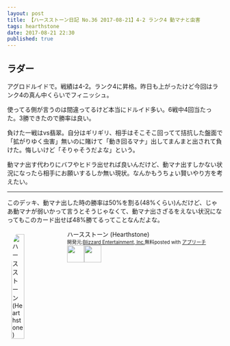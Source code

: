 ```yaml
---
layout: post
title: 【ハースストーン日記 No.36 2017-08-21】4-2 ランク4 動マナと虫害
tags: hearthstone
date: 2017-08-21 22:30
published: true
---
```


## ラダー
アグロドルイドで。戦績は4-2。ランク4に昇格。昨日も上がったけど今回はランク4の真ん中くらいでフィニッシュ。

使ってる側が言うのは間違ってるけど本当にドルイド多い。6戦中4回当たった。3勝できたので勝率は良い。

負けた一戦はvs翡翠。自分はギリギリ、相手はそこそこ回ってて拮抗した盤面で「拡がりゆく虫害」無いのに賭けて「動き回るマナ」出してまんまと出されて負けた。悔しいけど「そりゃそうだよな」という。

動マナ出す代わりにバフやヒドラ出せれば良いんだけど、動マナ出すしかない状況になったら相手にお願いするしか無い現状。なんかもうちょい賢いやり方を考えたい。

---

このデッキ、動マナ出した時の勝率は50%を割る(48%くらい)んだけど、じゃあ動マナが弱いかって言うとそうじゃなくて、動マナ出さざるをえない状況になってもこのカード出せば48%勝てるってことなんだよな。


<div id="appreach-box" style="text-align:left;"><img id="appreach-image" src="https://lh6.ggpht.com/J-_wYHXVmR86Mvq6KNHiSvR0T3WH4wHgVC0OLQEIa1FHVbXARD0zafLA8JEUjo-CqDw=w170" alt="ハースストーン (Hearthstone)" style="float:left; margin:10px; width:25%; max-width:120px; border-radius:10%;"><div class="appreach-info" style="margin: 10px;"><div id="appreach-appname">ハースストーン (Hearthstone)</div><div id="appreach-developer" style="font-size:80%; display:inline-block; _display:inline;">開発元:<a id="appreach-developerurl" href="https://itunes.apple.com/jp/developer/blizzard-entertainment-inc/id306862900?uo=4" target="_blank" rel="nofollow">Blizzard Entertainment, Inc.</a></div><div id="appreach-price" style="font-size:80%; display:inline-block; _display:inline;">無料</div><div class="appreach-powered" style="font-size:80%; display:inline-block; _display:inline;">posted with <a href="http://mama-hack.com/app-reach/" title="アプリーチ" target="_blank" rel="nofollow">アプリーチ</a></div><div class="appreach-links" style="float: left;"><div id="appreach-itunes-link" style="display: inline-block; _display: inline;"><a id="appreach-itunes" href="https://itunes.apple.com/jp/app/%E3%83%8F%E3%83%BC%E3%82%B9%E3%82%B9%E3%83%88%E3%83%BC%E3%83%B3-hearthstone/id625257520?mt=8&amp;uo=4&amp;at=10l4wP" target="_blank" rel="nofollow"><img src="https://nabettu.github.io/appreach/img/itune_ja.svg" style="height:40px;"></a></div><div id="appreach-gplay-link" style="display:inline-block; _display:inline;"><a id="appreach-gplay" href="https://play.google.com/store/apps/details?id=com.blizzard.wtcg.hearthstone" target="_blank" rel="nofollow"><img src="https://nabettu.github.io/appreach/img/gplay_ja.png" style="height:40px;"></a></div></div></div><div class="appreach-footer" style="margin-bottom:10px; clear: left;"></div></div>